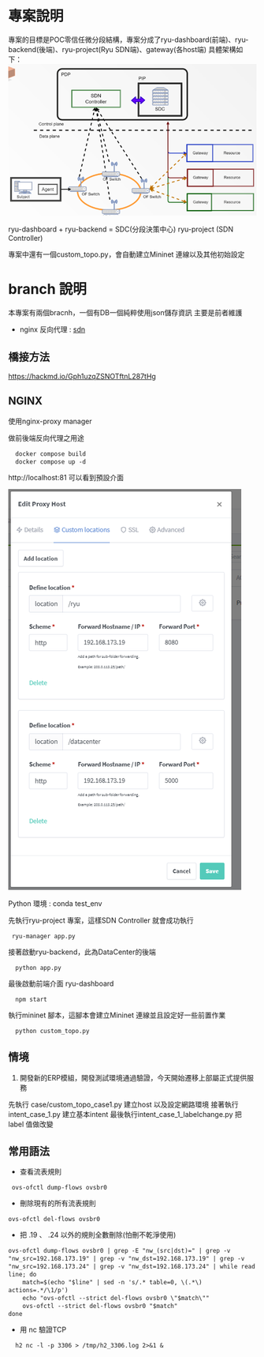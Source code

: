 # 專案說明
專案的目標是POC零信任微分段結構，專案分成了ryu-dashboard(前端)、ryu-backend(後端)、ryu-project(Ryu SDN端)、gateway(各host端)
具體架構如下：
![alt text](image-1.png)

ryu-dashboard + ryu-backend = SDC(分段決策中心)
ryu-project (SDN Controller)

專案中還有一個custom_topo.py，會自動建立Mininet 連線以及其他初始設定

# branch 說明
本專案有兩個bracnh，一個有DB一個純粹使用json儲存資訊
主要是前者維護
* nginx 反向代理 :
[sdn](http://sdn.yuntech.poc.com/)
## 橋接方法
https://hackmd.io/Gph1uzqZSNOTftnL287tHg
## NGINX  
使用nginx-proxy manager

做前後端反向代理之用途
```
  docker compose build
  docker compose up -d 
```
http://localhost:81 可以看到預設介面

![alt text](image.png)


Python 環境 : conda test_env

先執行ryu-project 專案，這樣SDN Controller 就會成功執行
```
 ryu-manager app.py
```
接著啟動ryu-backend，此為DataCenter的後端
```
  python app.py
```

最後啟動前端介面 ryu-dashboard
```
  npm start
```

執行mininet 腳本，這腳本會建立Mininet 連線並且設定好一些前置作業
```
  python custom_topo.py
```

## 情境
1. 開發新的ERP模組，開發測試環境通過驗證，今天開始遷移上部屬正式提供服務

先執行 case/custom_topo_case1.py 建立host 以及設定網路環境
接著執行intent_case_1.py 建立基本intent
最後執行intent_case_1_labelchange.py 把label 值做改變

## 常用語法

* 查看流表規則
```
 ovs-ofctl dump-flows ovsbr0
```
* 刪除現有的所有流表規則
```
ovs-ofctl del-flows ovsbr0
```
* 把 .19 、 .24 以外的規則全數刪除(怕刪不乾淨使用)
```
ovs-ofctl dump-flows ovsbr0 | grep -E "nw_(src|dst)=" | grep -v "nw_src=192.168.173.19" | grep -v "nw_dst=192.168.173.19" | grep -v "nw_src=192.168.173.24" | grep -v "nw_dst=192.168.173.24" | while read line; do
    match=$(echo "$line" | sed -n 's/.* table=0, \(.*\) actions=.*/\1/p')
    echo "ovs-ofctl --strict del-flows ovsbr0 \"$match\""
    ovs-ofctl --strict del-flows ovsbr0 "$match"
done
```
* 用 nc 驗證TCP
```
  h2 nc -l -p 3306 > /tmp/h2_3306.log 2>&1 &
```


